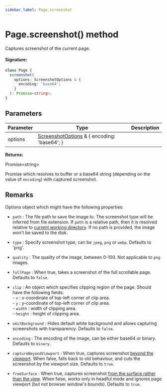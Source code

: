 ```yaml
---
sidebar_label: Page.screenshot
---
```


# Page.screenshot() method

Captures screenshot of the current page.

#### Signature:

```typescript
class Page {
  screenshot(
    options: ScreenshotOptions & {
      encoding: 'base64';
    }
  ): Promise<string>;
}
```

## Parameters

| Parameter | Type                                                                                | Description |
| --------- | ----------------------------------------------------------------------------------- | ----------- |
| options   | [ScreenshotOptions](./puppeteer.screenshotoptions.md) &amp; { encoding: 'base64'; } |             |

**Returns:**

Promise&lt;string&gt;

Promise which resolves to buffer or a base64 string (depending on the value of `encoding`) with captured screenshot.

## Remarks

Options object which might have the following properties:

- `path` : The file path to save the image to. The screenshot type will be inferred from file extension. If `path` is a relative path, then it is resolved relative to [current working directory](https://nodejs.org/api/process.html#process_process_cwd). If no path is provided, the image won't be saved to the disk.

- `type` : Specify screenshot type, can be `jpeg`, `png` or `webp`. Defaults to 'png'.

- `quality` : The quality of the image, between 0-100. Not applicable to `png` images.

- `fullPage` : When true, takes a screenshot of the full scrollable page. Defaults to `false`.

- `clip` : An object which specifies clipping region of the page. Should have the following fields:<br/> - `x` : x-coordinate of top-left corner of clip area.<br/> - `y` : y-coordinate of top-left corner of clip area.<br/> - `width` : width of clipping area.<br/> - `height` : height of clipping area.

- `omitBackground` : Hides default white background and allows capturing screenshots with transparency. Defaults to `false`.

- `encoding` : The encoding of the image, can be either base64 or binary. Defaults to `binary`.

- `captureBeyondViewport` : When true, captures screenshot [beyond the viewport](https://chromedevtools.github.io/devtools-protocol/tot/Page/#method-captureScreenshot). When false, falls back to old behaviour, and cuts the screenshot by the viewport size. Defaults to `true`.

- `fromSurface` : When true, captures screenshot [from the surface rather than the view](https://chromedevtools.github.io/devtools-protocol/tot/Page/#method-captureScreenshot). When false, works only in headful mode and ignores page viewport (but not browser window's bounds). Defaults to `true`.
